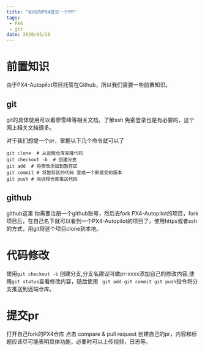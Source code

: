 ```yaml
---
title: "如何向PX4提交一个PR"
tags: 
 - PX4
 - git
date: 2020/05/29
---
```

# 前置知识 
由于PX4-Autopilot项目托管在Github，所以我们需要一些前置知识。
## git
git的具体使用可以看廖雪峰等相关文档，了解ssh 免密登录也是有必要的，这个网上相关文档很多。

对于我们想提一个pr，掌握以下几个命令就可以了 

    git clone  # 从远程仓库克隆代码
    git checkout -b  # 创建分支
    git add  # 将修改添加到暂存区 
    git commit # 将暂存区的代码 变成一个新提交的版本 
    git push # 向远程仓库推送代码 

## github

github这里 你需要注册一个github账号，然后去fork PX4-Autopilot的项目，fork项目后，在自己名下就可以看到一个PX4-Autopilot的项目了，使用https或者ssh的方式，用git将这个项目clone到本地。
# 代码修改 
使用```git checkout -b``` 创建分支,分支名建议叫做pr-xxxx添加自己的修改内容,使用```git status```查看修改内容，随后使用 ``` git add git commit git push```指令将分支推送到远端仓库。
# 提交pr
打开自己fork的PX4仓库 
点击 compare & pull request 创建自己的pr，内容和标题应该尽可能表明具体功能，必要时可以上传视频，日志等。